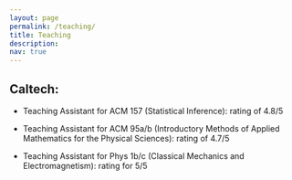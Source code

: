```yaml
---
layout: page
permalink: /teaching/
title: Teaching
description: 
nav: true
---
```


## Caltech:
- Teaching Assistant for ACM 157 (Statistical Inference): rating of 4.8/5

- Teaching Assistant for ACM 95a/b (Introductory Methods of Applied Mathematics for the Physical Sciences): rating of 4.7/5

- Teaching Assistant for Phys 1b/c (Classical Mechanics and Electromagnetism): rating for 5/5
